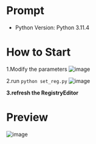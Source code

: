 # Prompt
- Python Version: Python 3.11.4

# How to Start
1.Modify the parameters
![image](https://github.com/Nanfengzhiwo1/RegistryEditor_Set/assets/107869748/25699bb5-c309-4806-ace0-cbd5031b8592)  

2.run `python set_reg.py`
![image](https://github.com/Nanfengzhiwo1/RegistryEditor_Set/assets/107869748/e7bba771-0336-403f-93ac-4b422ed1d724)

**3.refresh the RegistryEditor**

# Preview
![image](https://github.com/Nanfengzhiwo1/RegistryEditor_Set/assets/107869748/32a5da17-115b-4442-8c62-ac7c854b71ef)







